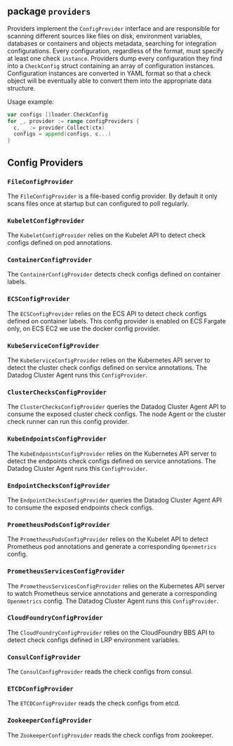 ## package `providers`

Providers implement the `ConfigProvider` interface and are responsible for scanning different sources like files on
disk, environment variables, databases or containers and objects metadata, searching for integration configurations. Every configuration, regardless of the format, must specify at least one check `instance`. Providers dump every configuration they find into a `CheckConfig`
struct containing an array of configuration instances. Configuration instances are converted in YAML format so that a
check object will be eventually able to convert them into the appropriate data structure.

Usage example:
```go
var configs []loader.CheckConfig
for _, provider := range configProviders {
  c, _ := provider.Collect(ctx)
  configs = append(configs, c...)
}
```

## Config Providers

### `FileConfigProvider`

The `FileConfigProvider` is a file-based config provider. By default it only scans files once at startup but can configured to poll regularly.

### `KubeletConfigProvider`

The `KubeletConfigProvider` relies on the Kubelet API to detect check configs defined on pod annotations.

### `ContainerConfigProvider`

The `ContainerConfigProvider` detects check configs defined on container labels.

### `ECSConfigProvider`

The `ECSConfigProvider` relies on the ECS API to detect check configs defined on container labels. This config provider is enabled on ECS Fargate only, on ECS EC2 we use the docker config provider.

### `KubeServiceConfigProvider`

The `KubeServiceConfigProvider` relies on the Kubernetes API server to detect the cluster check configs defined on service annotations. The Datadog Cluster Agent runs this `ConfigProvider`.

### `ClusterChecksConfigProvider`

The `ClusterChecksConfigProvider` queries the Datadog Cluster Agent API to consume the exposed cluster check configs. The node Agent or the cluster check runner can run this config provider.

### `KubeEndpointsConfigProvider`

The `KubeEndpointsConfigProvider` relies on the Kubernetes API server to detect the endpoints check configs defined on service annotations. The Datadog Cluster Agent runs this `ConfigProvider`.

### `EndpointChecksConfigProvider`

The `EndpointChecksConfigProvider` queries the Datadog Cluster Agent API to consume the exposed endpoints check configs.

### `PrometheusPodsConfigProvider`

The `PrometheusPodsConfigProvider` relies on the Kubelet API to detect Prometheus pod annotations and generate a corresponding `Openmetrics` config.

### `PrometheusServicesConfigProvider`

The `PrometheusServicesConfigProvider` relies on the Kubernetes API server to watch Prometheus service annotations and generate a corresponding `Openmetrics` config. The Datadog Cluster Agent runs this `ConfigProvider`.

### `CloudFoundryConfigProvider`

The `CloudFoundryConfigProvider` relies on the CloudFoundry BBS API to detect check configs defined in LRP environment variables.

### `ConsulConfigProvider`

The `ConsulConfigProvider` reads the check configs from consul.

### `ETCDConfigProvider`

The `ETCDConfigProvider` reads the check configs from etcd.

### `ZookeeperConfigProvider`

The `ZookeeperConfigProvider` reads the check configs from zookeeper.
